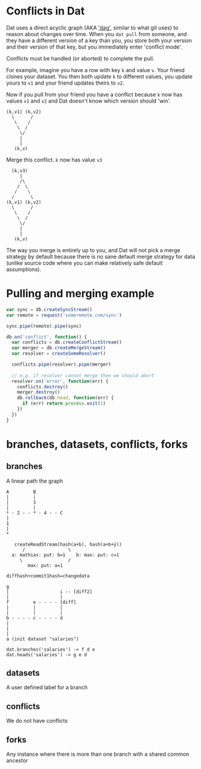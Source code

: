# Conflicts in Dat

Dat uses a direct acyclic graph (AKA ['dag'](https://github.com/jbenet/random-ideas/issues/20), similar to what git uses) to
reason about changes over time. When you `dat pull` from someone, and they
have a different version of a key than you, you store both your version
and their version of that key, but you immediately enter 'conflict mode'.

Conflicts must be handled (or aborted) to complete the pull.

For example, imagine you have a row with key `k` and value `v`. Your
friend clones your dataset. You then both update `k` to different values,
you update yours to `v1` and your friend updates theirs to `v2`.

Now if you pull from your friend you have a conflict because `k` now has
values `v1` and `v2` and Dat doesn't know which version should 'win'.

```
(k,v1) (k,v2)
  \      /
   \    /
    \  /
     \/
     |
     |
   (k,v)
```

Merge this conflict. `k` now has value `v3`

```
  (k,v3)
     |
     /\
    /  \
   /    \ 
  /      \
(k,v1) (k,v2)
  \      /
   \    /
    \  /
     \/
     |
     |
   (k,v)
```

The way you merge is entirely up to you, and Dat will not pick a merge strategy by default because there is no sane default merge strategy for data (unlike source code where you can make relatively safe default assumptions).


# Pulling and merging example

```js
var sync = db.createSyncStream()
var remote = request('someremote.com/sync')

sync.pipe(remote).pipe(sync)

db.on('conflict', function() {
  var conflicts = db.createConflictStream()
  var merger = db.createMergeStream()
  var resolver = createSomeResolver()

  conflicts.pipe(resolver).pipe(merger)
  
  // e.g. if resolver cannot merge then we should abort
  resolver.on('error', function(err) {
    conflicts.destroy()
    merger.destroy()
    db.rollback(db.head, function(err) {
      if (err) return process.exit(1)
    })
  })
}
```

# branches, datasets, conflicts, forks

## branches

A linear path the graph

```
A         B
|         |
|         3
|         |
* - 2 - - * - 4 - - C
|
1
|
*
```

```
   createReadStream(hash(a+b), hash(a+b+ÿ))
      /                \
  a: mathias: put: b=1    b: max: put: c=1
     \                 /
        max: put: a=1
```

```
diffhash+commit1hash=changedata
```

```
g
|                   i -- [diff2]
|                   |
f         e - - - - [diff]
|         |         |
|         |         |
b - - - - c - - - - d
|
|
|
a (init dataset "salaries")
```

```
dat.branches('salaries') -> f d e
dat.heads('salaries') -> g e d
```

## datasets

A user defined label for a branch

## conflicts

We do not have conflicts

## forks

Any instance where there is more than one branch with a shared common ancestor
